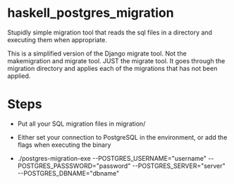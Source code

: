 # haskell_postgres_migration

Stupidly simple migration tool that reads the sql files in a directory and
executing them when appropriate.

This is a simplified version of the Django migrate tool. Not the makemigration
and migrate tool. JUST the migrate tool. It goes through the migration
directory and applies each of the migrations that has not been applied.

# Steps

* Put all your SQL migration files in migration/

* Either set your connection to PostgreSQL in the environment, or add the flags
  when executing the binary

* ./postgres-migration-exe --POSTGRES_USERNAME="username" --POSTGRES_PASSSWORD="password" --POSTGRES_SERVER="server" --POSTGRES_DBNAME="dbname"
